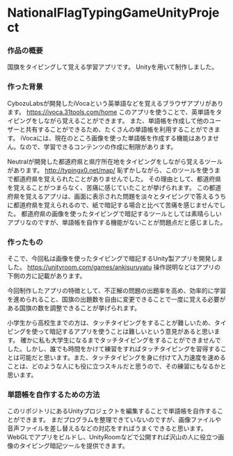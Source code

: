 # NationalFlagTypingGameUnityProject

### 作品の概要
国旗をタイピングして覚える学習アプリです。
Unityを用いて制作しました。

### 作った背景
CybozuLabsが開発したiVocaという英単語などを覚えるブラウザアプリがあります。
https://ivoca.31tools.com/home
このアプリを使うことで、英単語をタイピングをしながら覚えることができます。
また、単語帳を作成して他のユーザーと共有することができるため、たくさんの単語帳を利用することができます。
iVocaには、現在のところ画像を使った単語帳を作成する機能はありません。なので、学習できるコンテンツの作成に制限があります。

Neutralが開発した都道府県と県庁所在地をタイピングをしながら覚えるツールがあります。
http://typingx0.net/map/
恥ずかしながら、このツールを使うまで都道府県を覚えられたことがありませんでした。
その理由として、都道府県を覚えることがつまらなく、苦痛に感じていたことが挙げられます。
この都道府県を覚えるアプリは、画面に表示された問題を淡々とタイピングで答えるうちに都道府県を覚えられるので、紙で暗記する場合と比べて苦痛を感じませんでした。
都道府県の画像を使ったタイピングで暗記するツールとしては素晴らしいアプリなのですが、単語帳を自作する機能がないことが問題点だと感じました。

### 作ったもの
そこで、今回私は画像を使ったタイピングで暗記するUnity製アプリを開発しました。
https://unityroom.com/games/ankisuruyatu
操作説明などはアプリの下側の方に記載があります。

今回制作したアプリの特徴として、不正解の問題の出題率を高め、効率的に学習を進められること、国旗の出題数を自由に変更できることで一度に覚える必要がある国旗の数を調整できることが挙げられます。

小学生から高校生までの方は、タッチタイピングをすることが難しいため、タイピングを使って暗記するアプリを使うことは難しいという意見があると思います。
確かに私も大学生になるまでタッチタイピングをすることができませんでした。しかし、誰でも時間をかけて練習をすればタッチタイピングを習得することは可能だと思います。また、タッチタイピングを身に付けて入力速度を速めることは、どのような人にも役に立つスキルだと思うので、その練習にもなるかと思います。

### 単語帳を自作するための方法
このリポジトリにあるUnityプロジェクトを編集することで単語帳を自作することができます。
まだプログラムを整理できていないのですが、画像ファイルや音声ファイルを差し替えるなどの対応をすればうまくできると思います。
WebGLでアプリをビルドし、UnityRoomなどで公開すれば沢山の人に役立つ画像のタイピング暗記ツールを提供できます。

